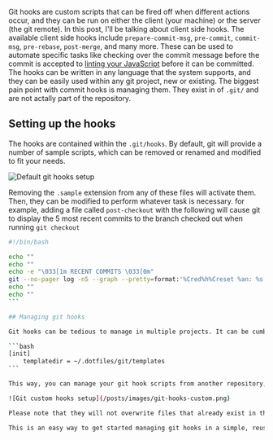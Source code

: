 Git hooks are custom scripts that can be fired off when different actions occur, and they can be run on either the client (your machine) or the server (the git remote). In this post, I'll be talking about client side hooks. The available client side hooks include `prepare-commit-msg`, `pre-commit`, `commit-msg`, `pre-rebase`, `post-merge`, and many more. These can be used to automate specific tasks like checking over the commit message before the commit is accepted to [linting your JavaScript](2012-11-12-lint-javascript-on-commit) before it can be committed. The hooks can be written in any language that the system supports, and they can be easily used within any git project, new or existing. The biggest pain point with commit hooks is managing them. They exist in of `.git/` and are not actally part of the repository.

## Setting up the hooks

The hooks are contained within the `.git/hooks`. By default, git will provide a number of sample scripts, which can be removed or renamed and modified to fit your needs.

![Default git hooks setup](/posts/images/git-hooks-default.png)

Removing the `.sample` extension from any of these files will activate them. Then, they can be modified to perform whatever task is necessary. for example, adding a file called `post-checkout` with the following will cause git to display the 5 most recent commits to the branch checked out when running `git checkout`

````bash
#!/bin/bash

echo ""
echo ""
echo -e "\033[1m RECENT COMMITS \033[0m"
git --no-pager log -n5 --graph --pretty=format:'%Cred%h%Creset %an: %s - %Creset %C(yellow)%d%Creset %Cgreen(%cr)%Creset' --abbrev-commit --date=relative
echo ""
echo ""
```

## Managing git hooks

Git hooks can be tedious to manage in multiple projects. It can be cumbersome to copy them from one project to another and to store them in a repository. Luckily, git does provide a way to simplify this. When running `git init`, git copies the sample hook scripts from a directory in to `.git/hooks`. It copies whatever is in that directory, and we can use that to copy over the hook scripts by default. To do this, change the location of `templatedir` directory in your [`~/.gitconfig`](https://github.com/nicknisi/dotfiles/blob/master/git/gitconfig.symlink#L7-L8):

```bash
[init]
    templatedir = ~/.dotfiles/git/templates
```

This way, you can manage your git hook scripts from another repository, such as your dotfiles and they wil be copied over to each new project. To add them to an existing project, just execute `git init` and they will be copied over.

![Git custom hooks setup](/posts/images/git-hooks-custom.png)

Please note that they will not overwrite files that already exist in the `.git/hooks` directory, so you will need to delete them first to completely replace them with more up-to-date scripts.

This is an easy way to get started managing git hooks in a simple, reusable way. In a later post, I will discuss further how I manage git hooks.
